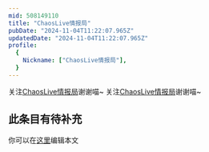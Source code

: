```yaml
---
mid: 508149110
title: "ChaosLive情报局"
pubDate: "2024-11-04T11:22:07.965Z"
updatedDate: "2024-11-04T11:22:07.965Z"
profile:
  {
    Nickname: ["ChaosLive情报局"],
  }
---
```


关注[ChaosLive情报局](https://space.bilibili.com/508149110)谢谢喵~ 关注[ChaosLive情报局](https://space.bilibili.com/508149110)谢谢喵~

## 此条目有待补充
你可以在[这里](https://github.com/Yuhanawa/VTuber.ICU/edit/master/src/content/v/ChaosLive情报局/index.md)编辑本文
